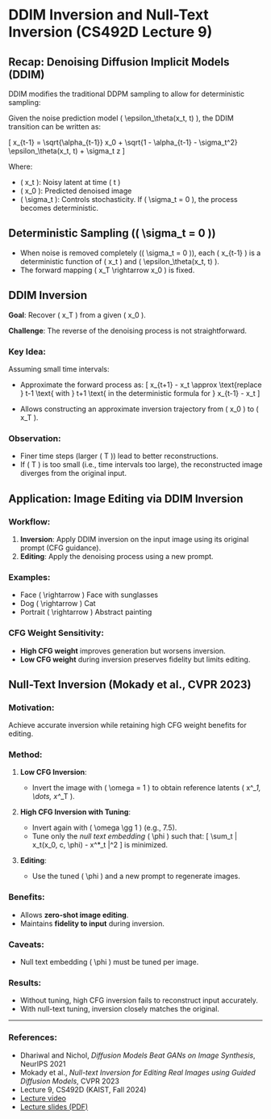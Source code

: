 # DDIM Inversion and Null-Text Inversion (CS492D Lecture 9)

## Recap: Denoising Diffusion Implicit Models (DDIM)

DDIM modifies the traditional DDPM sampling to allow for deterministic sampling:

Given the noise prediction model \( \epsilon_\theta(x_t, t) \), the DDIM transition can be written as:

\[ x_{t-1} = \sqrt{\alpha_{t-1}} x_0 + \sqrt{1 - \alpha_{t-1} - \sigma_t^2} \epsilon_\theta(x_t, t) + \sigma_t z \]

Where:
- \( x_t \): Noisy latent at time \( t \)
- \( x_0 \): Predicted denoised image
- \( \sigma_t \): Controls stochasticity. If \( \sigma_t = 0 \), the process becomes deterministic.

## Deterministic Sampling (\( \sigma_t = 0 \))

- When noise is removed completely (\( \sigma_t = 0 \)), each \( x_{t-1} \) is a deterministic function of \( x_t \) and \( \epsilon_\theta(x_t, t) \).
- The forward mapping \( x_T \rightarrow x_0 \) is fixed.

## DDIM Inversion

**Goal**: Recover \( x_T \) from a given \( x_0 \).

**Challenge**: The reverse of the denoising process is not straightforward.

### Key Idea:

Assuming small time intervals:
- Approximate the forward process as:
  \[
  x_{t+1} - x_t \approx \text{replace } t-1 \text{ with } t+1 \text{ in the deterministic formula for } x_{t-1} - x_t
  \]

- Allows constructing an approximate inversion trajectory from \( x_0 \) to \( x_T \).

### Observation:
- Finer time steps (larger \( T \)) lead to better reconstructions.
- If \( T \) is too small (i.e., time intervals too large), the reconstructed image diverges from the original input.

## Application: Image Editing via DDIM Inversion

### Workflow:
1. **Inversion**: Apply DDIM inversion on the input image using its original prompt (CFG guidance).
2. **Editing**: Apply the denoising process using a new prompt.

### Examples:
- Face \( \rightarrow \) Face with sunglasses
- Dog \( \rightarrow \) Cat
- Portrait \( \rightarrow \) Abstract painting

### CFG Weight Sensitivity:
- **High CFG weight** improves generation but worsens inversion.
- **Low CFG weight** during inversion preserves fidelity but limits editing.

## Null-Text Inversion (Mokady et al., CVPR 2023)

### Motivation:
Achieve accurate inversion while retaining high CFG weight benefits for editing.

### Method:
1. **Low CFG Inversion**:
   - Invert the image with \( \omega = 1 \) to obtain reference latents \( x^*_1, \dots, x^*_T \).

2. **High CFG Inversion with Tuning**:
   - Invert again with \( \omega \gg 1 \) (e.g., 7.5).
   - Tune only the *null text embedding* \( \phi \) such that:
     \[
     \sum_t \| x_t(x_0, c, \phi) - x^*_t \|^2
     \]
     is minimized.

3. **Editing**:
   - Use the tuned \( \phi \) and a new prompt to regenerate images.

### Benefits:
- Allows **zero-shot image editing**.
- Maintains **fidelity to input** during inversion.

### Caveats:
- Null text embedding \( \phi \) must be tuned per image.

### Results:
- Without tuning, high CFG inversion fails to reconstruct input accurately.
- With null-text tuning, inversion closely matches the original.

---

### References:
- Dhariwal and Nichol, *Diffusion Models Beat GANs on Image Synthesis*, NeurIPS 2021
- Mokady et al., *Null-text Inversion for Editing Real Images using Guided Diffusion Models*, CVPR 2023
- Lecture 9, CS492D (KAIST, Fall 2024)
- [Lecture video](https://www.youtube.com/watch?v=l1bYcU6Z7iU)
- [Lecture slides (PDF)](kaist_cs492d_fall_2024_lecture_9.pdf)
